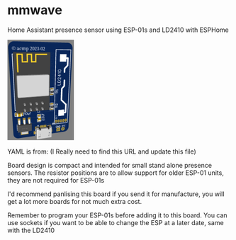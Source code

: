 # mmwave
Home Assistant presence sensor using ESP-01s and LD2410 with ESPHome

<img src="https://github.com/acmp/mmwave/blob/main/mmwave_render.png?raw=true" style="width:150px">

YAML is from:
  (I Really need to find this URL and update this file)
  
Board design is compact and intended for small stand alone presence sensors. The resistor positions are to allow support for older ESP-01 units, they are not required for ESP-01s

I'd recommend panlising this board if you send it for manufacture, you will get a lot more boards for not much extra cost.

Remember to program your ESP-01s before adding it to this board. You can use sockets if you want to be able to change the ESP at a later date, same with the LD2410
